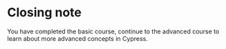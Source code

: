 # Closing note

You have completed the basic course, continue to the advanced course to learn about more advanced concepts in Cypress.

